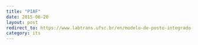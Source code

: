 ```yaml
---
title: "PIAF"
date: 2015-06-20
layout: post
redirect_to: https://www.labtrans.ufsc.br/en/modelo-de-posto-integrado-automatizado-de-fiscalizacao-piaf-do-dnit/
category: its
---
```

